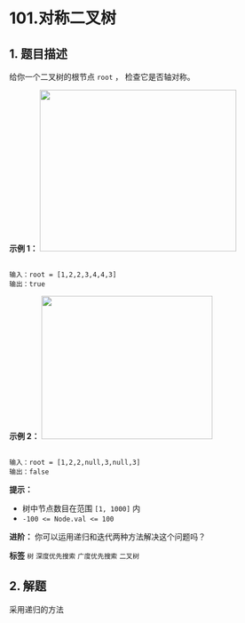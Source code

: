 # 101.对称二叉树

## 1. 题目描述

给你一个二叉树的根节点 `root` ， 检查它是否轴对称。

 

 **示例 1：** 
<img alt="" src="https://assets.leetcode.com/uploads/2021/02/19/symtree1.jpg" style="width: 354px; height: 291px;" />
```

输入：root = [1,2,2,3,4,4,3]
输出：true

```
 **示例 2：** 
<img alt="" src="https://assets.leetcode.com/uploads/2021/02/19/symtree2.jpg" style="width: 308px; height: 258px;" />
```

输入：root = [1,2,2,null,3,null,3]
输出：false

```
 

 **提示：** 
- 树中节点数目在范围 `[1, 1000]` 内
-  `-100 <= Node.val <= 100` 
 

 **进阶：** 你可以运用递归和迭代两种方法解决这个问题吗？

 
**标签**
`树` `深度优先搜索` `广度优先搜索` `二叉树` 


## 2. 解题
采用递归的方法
